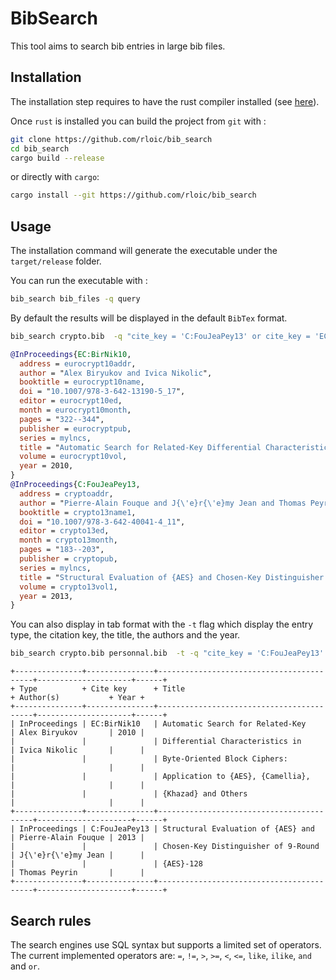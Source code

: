 # BibSearch

This tool aims to search bib entries in large bib files.

## Installation

The installation step requires to have the rust compiler installed (see [here](https://www.rust-lang.org/learn/get-started)).

Once `rust` is installed you can build the project from `git` with :

```sh
git clone https://github.com/rloic/bib_search
cd bib_search
cargo build --release
```

or directly with `cargo`:

```sh
cargo install --git https://github.com/rloic/bib_search
```

## Usage

The installation command will generate the executable under the `target/release` folder.

You can run the executable with :

```sh
bib_search bib_files -q query
```

By default the results will be displayed in the default `BibTex` format.

```sh
bib_search crypto.bib  -q "cite_key = 'C:FouJeaPey13' or cite_key = 'EC:BirNik10'"
```

```bibtex
@InProceedings{EC:BirNik10,
  address = eurocrypt10addr,
  author = "Alex Biryukov and Ivica Nikolic",
  booktitle = eurocrypt10name,
  doi = "10.1007/978-3-642-13190-5_17",
  editor = eurocrypt10ed,
  month = eurocrypt10month,
  pages = "322--344",
  publisher = eurocryptpub,
  series = mylncs,
  title = "Automatic Search for Related-Key Differential Characteristics in Byte-Oriented Block Ciphers: Application to {AES}, {Camellia}, {Khazad} and Others",
  volume = eurocrypt10vol,
  year = 2010,
}
@InProceedings{C:FouJeaPey13,
  address = cryptoaddr,
  author = "Pierre-Alain Fouque and J{\'e}r{\'e}my Jean and Thomas Peyrin",
  booktitle = crypto13name1,
  doi = "10.1007/978-3-642-40041-4_11",
  editor = crypto13ed,
  month = crypto13month,
  pages = "183--203",
  publisher = cryptopub,
  series = mylncs,
  title = "Structural Evaluation of {AES} and Chosen-Key Distinguisher of 9-Round {AES}-128",
  volume = crypto13vol1,
  year = 2013,
}
```

You can also display in tab format with the `-t` flag which display the entry type, the citation key, the title, the authors and the year.

```sh
bib_search crypto.bib personnal.bib  -t -q "cite_key = 'C:FouJeaPey13' or cite_key = 'EC:BirNik10'"
```

```text
+---------------+---------------+------------------------------------------+---------------------+------+
+ Type          + Cite key      + Title                                    + Author(s)           + Year +
+---------------+---------------+------------------------------------------+---------------------+------+
| InProceedings | EC:BirNik10   | Automatic Search for Related-Key         | Alex Biryukov       | 2010 |
|               |               | Differential Characteristics in          | Ivica Nikolic       |      |
|               |               | Byte-Oriented Block Ciphers:             |                     |      |
|               |               | Application to {AES}, {Camellia},        |                     |      |
|               |               | {Khazad} and Others                      |                     |      |
+---------------+---------------+------------------------------------------+---------------------+------+
| InProceedings | C:FouJeaPey13 | Structural Evaluation of {AES} and       | Pierre-Alain Fouque | 2013 |
|               |               | Chosen-Key Distinguisher of 9-Round      | J{\'e}r{\'e}my Jean |      |
|               |               | {AES}-128                                | Thomas Peyrin       |      |
+---------------+---------------+------------------------------------------+---------------------+------+
```

## Search rules

The search engines use SQL syntax but supports a limited set of operators. The current implemented operators are: `=`, `!=`, `>`, `>=`, `<`, `<=`, `like`, `ilike`, `and` and `or`.

